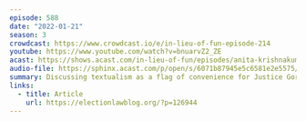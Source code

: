 ```yaml
---
episode: 588
date: "2022-01-21"
season: 3
crowdcast: https://www.crowdcast.io/e/in-lieu-of-fun-episode-214
youtube: https://www.youtube.com/watch?v=bnuarvZ2_ZE
acast: https://shows.acast.com/in-lieu-of-fun/episodes/anita-krishnakumar-on-gorsuch-textualism-osha
audio-file: https://sphinx.acast.com/p/open/s/6071b87945e5c6581e2e5575/e/61ed829538aeea00134e6506/media.mp3
summary: Discussing textualism as a flag of convenience for Justice Gorsuch
links:
  - title: Article
    url: https://electionlawblog.org/?p=126944
---
```


